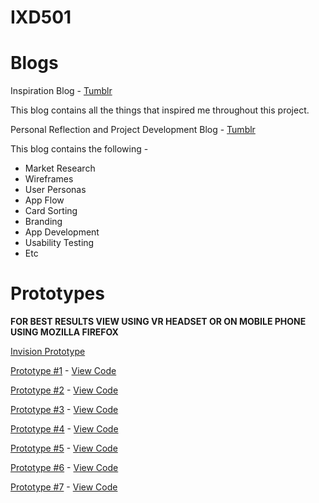 # IXD501

<h1>Blogs</h1>

Inspiration Blog - <a href="http://marksleatorblog.tumblr.com/">Tumblr</a> 
<p>This blog contains all the things that inspired me throughout this project.</p>
<p></p>
Personal Reflection and Project Development Blog - <a href="https://marksleatorfinalyear.tumblr.com/">Tumblr</a>
<p>This blog contains the following - </p>
<ul>
  <li>Market Research</li>
  <li>Wireframes</li>
  <li>User Personas</li>
  <li>App Flow</li>
  <li>Card Sorting</li>
  <li>Branding</li>
  <li>App Development</li>
  <li>Usability Testing</li>
  <li>Etc</li>
</ul>
<h1>Prototypes</h1> 

**FOR BEST RESULTS VIEW USING VR HEADSET OR ON MOBILE PHONE USING MOZILLA FIREFOX**

<a href="https://invis.io/9QPSBPW5S4Y ">Invision Prototype</a>

<a href="https://1-360-image-pr.glitch.me/">Prototype #1</a> - 
<a href="https://glitch.com/~1-360-image-pr">View Code</a>

<a href="https://2-background-changer.glitch.me/">Prototype #2</a> - 
<a href="https://glitch.com/~2-background-changer">View Code</a>

<a href="https://3-vr-menu-prototype.glitch.me/">Prototype #3</a> - 
<a href="https://glitch.com/~3-vr-menu-prototype">View Code</a>

<a href="https://4-vr-menu-prototype.glitch.me/">Prototype #4</a> - 
<a href="https://glitch.com/~4-vr-menu-prototype">View Code</a>

<a href="https://5-vr-experience-portal.glitch.me/">Prototype #5</a> - 
<a href="https://glitch.com/~5-vr-experience-portal">View Code</a>

<a href="https://6-vr-tour-prototype.glitch.me/">Prototype #6</a> - 
<a href="https://glitch.com/~6-vr-tour-prototype">View Code</a>

<a href="https://7-vr-tour.glitch.me/">Prototype #7</a> - 
<a href="https://glitch.com/~7-vr-tour">View Code</a>


